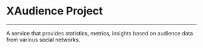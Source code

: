 # XAudience Project
***
A service that provides statistics, metrics, insights based on audience data from various social networks.